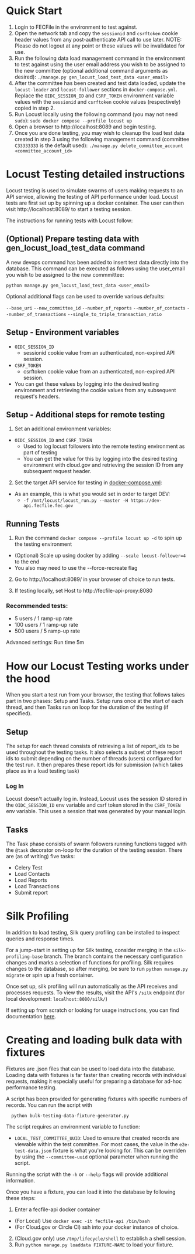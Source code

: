 # Quick Start

1. Login to FECFile in the environment to test against.
2. Open the network tab and copy the `sessionid` and `csrftoken` cookie header values
   from any post-authenticate API call to use later.  NOTE: Please do not logout at 
   any point or these values will be invalidated for use.
3. Run the following data load management command in the environment to test against 
   using the user email address you wish to be assigned to the new committee (optional 
   additional command arguments as desired):
   `./manage.py gen_locust_load_test_data <user_email>`
4. After the committee has been created and test data loaded, update the `locust-leader`
   and `locust-follower` sections in `docker-compose.yml`.  Replace the `OIDC_SESSION_ID`
   and `CSRF_TOKEN` environment variable values with the `sessionid` and `csrftoken` 
   cookie values (respectively) copied in step 2.
5. Run Locust locally using the following command (you may not need `sudo`):
   `sudo docker compose --profile locust up`
6. Open a browser to http://localhost:8089 and begin testing.
7. Once you are done testing, you may wish to cleanup the load test data created in step
   3 using the following management command (committee `C33333333` is the default used):
   `./manage.py delete_committee_account <committee_account_id>`

# Locust Testing detailed instructions

Locust testing is used to simulate swarms of users making requests to an API service, allowing
the testing of API performance under load.  Locust tests are first set up by spinning up a
docker container.  The user can then visit http://localhost:8089/ to start a testing session.

The instructions for running tests with Locust follow:

## (Optional) Prepare testing data with gen_locust_load_test_data command

A new devops command has been added to insert test data directly into the database.  This
command can be executed as follows using the user_email you wish to be assigned to the 
new commmittee:

`python manage.py gen_locust_load_test_data <user_email>`

Optional additional flags can be used to override various defaults:

`--base_uri`
`--new_committee_id`
`--number_of_reports`
`--number_of_contacts`
`--number_of_transactions`
`--single_to_triple_transaction_ratio`

## Setup - Environment variables

- `OIDC_SESSION_ID`
  - sessionid cookie value from an authenticated, non-expired API session.
- `CSRF_TOKEN`
  - csrftoken cookie value from an authenticated, non-expired API session.
- You can get these values by logging into the desired testing environment
 and retrieving the cookie values from any subsequent request's headers.

## Setup - Additional steps for remote testing

1. Set an additional environment variables:
- `OIDC_SESSION_ID` and `CSRF_TOKEN`
  - Used to log locust followers into the remote testing environment as part of testing
  - You can get the value for this by logging into the desired testing environment with cloud.gov
 and retrieving the session ID from any subsequent request header.

2. Set the target API service for testing in [docker-compose.yml](https://github.com/fecgov/fecfile-web-api/blob/develop/docker-compose.yml#L118):
- As an example, this is what you would set in order to target DEV:
  - `-f /mnt/locust/locust_run.py --master -H https://dev-api.fecfile.fec.gov`

## Running Tests

1. Run the command `docker compose --profile locust up -d` to spin up the testing environment
- (Optional) Scale up using docker by adding `--scale locust-follower=4` to the end
- You also may need to use the --force-recreate flag

2. Go to http://localhost:8089/ in your browser of choice to run tests.

3. If testing locally, set Host to http://fecfile-api-proxy:8080

### Recommended tests:
- 5 users / 1 ramp-up rate
- 100 users / 1 ramp-up rate
- 500 users / 5 ramp-up rate

Advanced settings: Run time 5m

# How our Locust Testing works under the hood

When you start a test run from your browser, the testing that follows takes part in two phases:
Setup and Tasks.  Setup runs once at the start of each thread, and then Tasks run on loop for 
the duration of the testing (if specified).

## Setup

The setup for each thread consists of retrieving a list of report_ids to be used throughout
the testing tasks.  It also selects a subset of these report ids to submit depending on the 
number of threads (users) configured for the test run.  It then prepares these report ids 
for submission (which takes place as in a load testing task)

### Log In

Locust doesn't actually log in.  Instead, Locust uses the session ID stored in the 
`OIDC_SESSION_ID` env variable and csrf token stored in the `CSRF_TOKEN` env variable.
This uses a session that was generated by your manual login.

## Tasks

The Task phase consists of swarm followers running functions tagged with the `@task` decorator on-loop for
the duration of the testing session.  There are (as of writing) five tasks:
- Celery Test
- Load Contacts
- Load Reports
- Load Transactions
- Submit report


# Silk Profiling

In addition to load testing, Silk query profiling can be installed to inspect queries and response times.

For a jump-start in setting up for Silk testing, consider merging in the `silk-profiling-base` branch.
The branch contains the necessary configuration changes and marks a selection of functions for profiling.
Silk requires changes to the database, so after merging, be sure to run `python manage.py migrate`
or spin up a fresh container.

Once set up, silk profiling will run automatically as the API receives and processes requests.
To view the results, visit the API's `/silk` endpoint (for local development: `localhost:8080/silk/`)

If setting up from scratch or looking for usage instructions, you can find documentation [here](https://github.com/jazzband/django-silk?tab=readme-ov-file#installation).


# Creating and loading bulk data with fixtures

Fixtures are .json files that can be used to load data into the database.  Loading data with fixtures is far faster than
creating records with individual requests, making it especially useful for preparing a database for ad-hoc performance testing.

A script has been provided for generating fixtures with specific numbers of records.  You can run the script with
```
  python bulk-testing-data-fixture-generator.py
```
The script requires an environment variable to function:
- `LOCAL_TEST_COMMITTEE_UUID`: Used to ensure that created records are viewable within the test committee.
For most cases, the value in the `e2e-test-data.json` fixture is what you're looking for.  This can be overriden
by using the `--committee-uuid` optional parameter when running the script.

Running the script with the `-h` or `--help` flags will provide additional information.

Once you have a fixture, you can load it into the database by following these steps:

1. Enter a fecfile-api docker container
- (For Local) Use `docker exec -it fecfile-api /bin/bash`
- (For Cloud.gov or Circle CI) ssh into your docker instance of choice.
2. (Cloud.gov only) use `/tmp/lifecycle/shell` to establish a shell session.
3. Run `python manage.py loaddata FIXTURE-NAME` to load your fixture.
